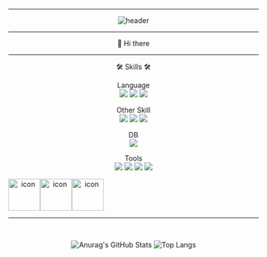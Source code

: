 <hr>
<div align=center>

![header](https://capsule-render.vercel.app/api?type=transparent&color=75BDE0&height=150&section=header&fontSize=25&animation=fadeIn&text=Well%20Come%20My%20GitHub%20😊&fontColor=2029)<br>
</div>

<hr>
<div align=center>
👋 Hi there <br>
</div>
<hr>

<div align=center>
  🛠 Skills 🛠<br>

Language <br>
<img src="https://img.shields.io/badge/Python-3776AB?style=flat-squar&logo-Python&logoColor=black"/> 
<img src="https://img.shields.io/badge/Java-9999FF?style=flat-squar&logo-Java&logoColor=white"/> 
<img src="https://img.shields.io/badge/Kotlin-352A71?style=flat-squar&logo-Kotlin&logoColor=white"/> <br>

Other Skill <br>
<img src="https://img.shields.io/badge/React-61DAFB?style=flat-squar&logo-React&logoColor=black"/> 
<img src="https://img.shields.io/badge/Spring-6DB33F?style=flat-squar&logo-Spring&logoColor=balck"/> 
<img src="https://img.shields.io/badge/Spring Boot-6DB33F?style=flat-squar&logo-Spring Boot&logoColor=balck"/> <br>

DB<br>
<img src="https://img.shields.io/badge/MySQL-4479A1?style=flat-squar&logo-MySQL&logoColor=black"/> 

Tools<br>
<img src="https://img.shields.io/badge/Visual Studio-5C2D91?style=flat-squar&logo-Visual Studio&logoColor=white"/> 
<img src="https://img.shields.io/badge/Visual Studio Code-007ACC?style=flat-squar&logo-Visual Studio Code&logoColor=white"/> 
<img src="https://img.shields.io/badge/Git-F05032?style=flat-squar&logo-Git&logoColor=white"/> 
<img src="https://img.shields.io/badge/GitHub-181717?style=flat-squar&logo-GitHub&logoColor=white"/> <br>
<div style="display: flex; align-items: flex-start;"><img src="https://techstack-generator.vercel.app/java-icon.svg" alt="icon" width="64" height="64"
style="display: flex; align-items: flex-start;"><img src="https://techstack-generator.vercel.app/mysql-icon.svg" alt="icon" width="64" height="64"
style="display: flex; align-items: flex-start;"><img src="https://techstack-generator.vercel.app/github-icon.svg" alt="icon" width="64" height="64" /></div>
</div>
<hr><br>

<div align=center>
  
![Anurag's GitHub Stats](https://github-readme-stats.vercel.app/api?username=Leafxi&show_icon=true&theme=tokyonight)
![Top Langs](https://github-readme-stats.vercel.app/api/top-langs/?username=Leafxi&layout=donut&theme=tokyonight)
</div>
<!--
**Leafxi/Leafxi** is a ✨ _special_ ✨ repository because its `README.md` (this file) appears on your GitHub profile.

Here are some ideas to get you started:

- 🔭 I’m currently working on ...
- 🌱 I’m currently learning ...
- 👯 I’m looking to collaborate on ...
- 🤔 I’m looking for help with ...
- 💬 Ask me about ...
- 📫 How to reach me: ...
- 😄 Pronouns: ...
- ⚡ Fun fact: ...
-->
